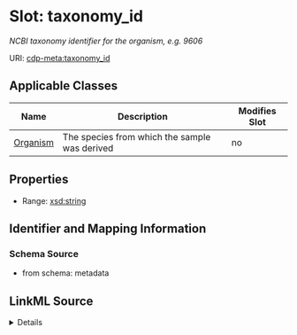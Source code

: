 

# Slot: taxonomy_id


_NCBI taxonomy identifier for the organism, e.g. 9606_



URI: [cdp-meta:taxonomy_id](metadatataxonomy_id)



<!-- no inheritance hierarchy -->





## Applicable Classes

| Name | Description | Modifies Slot |
| --- | --- | --- |
| [Organism](Organism.md) | The species from which the sample was derived |  no  |







## Properties

* Range: [xsd:string](http://www.w3.org/2001/XMLSchema#string)





## Identifier and Mapping Information







### Schema Source


* from schema: metadata




## LinkML Source

<details>
```yaml
name: taxonomy_id
description: NCBI taxonomy identifier for the organism, e.g. 9606
from_schema: metadata
exact_mappings:
- cdp-common:organism_taxid
rank: 1000
alias: taxonomy_id
owner: Organism
domain_of:
- Organism
range: string
inlined: true
inlined_as_list: true

```
</details>